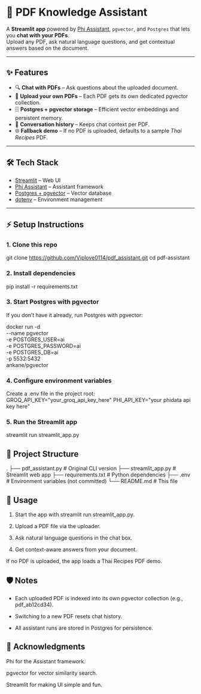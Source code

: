 # 📄 PDF Knowledge Assistant  

A **Streamlit app** powered by [Phi Assistant](https://phi.ai/), `pgvector`, and `Postgres` that lets you **chat with your PDFs**.  
Upload any PDF, ask natural language questions, and get contextual answers based on the document.  

---

## ✨ Features
- 🔍 **Chat with PDFs** – Ask questions about the uploaded document.  
- 📂 **Upload your own PDFs** – Each PDF gets its own dedicated pgvector collection.  
- 🗄️ **Postgres + pgvector storage** – Efficient vector embeddings and persistent memory.  
- 💬 **Conversation history** – Keeps chat context per PDF.  
- 🌐 **Fallback demo** – If no PDF is uploaded, defaults to a sample *Thai Recipes* PDF.  

---

## 🛠️ Tech Stack
- [Streamlit](https://streamlit.io/) – Web UI  
- [Phi Assistant](https://phi.ai/) – Assistant framework  
- [Postgres + pgvector](https://github.com/pgvector/pgvector) – Vector database  
- [dotenv](https://pypi.org/project/python-dotenv/) – Environment management  

---

## ⚡ Setup Instructions

### 1. Clone this repo

git clone https://github.com/Viplove0114/pdf_assistant.git
cd pdf-assistant

### 2. Install dependencies
pip install -r requirements.txt


### 3. Start Postgres with pgvector

If you don’t have it already, run Postgres with pgvector:

docker run -d \
  --name pgvector \
  -e POSTGRES_USER=ai \
  -e POSTGRES_PASSWORD=ai \
  -e POSTGRES_DB=ai \
  -p 5532:5432 \
  ankane/pgvector

### 4. Configure environment variables

Create a .env file in the project root:
GROQ_API_KEY="your_groq_api_key_here"
PHI_API_KEY="your phidata api key here"

### 5. Run the Streamlit app
streamlit run streamlit_app.py

## 📂 Project Structure
.
├── pdf_assistant.py      # Original CLI version
├── streamlit_app.py      # Streamlit web app
├── requirements.txt      # Python dependencies
├── .env                  # Environment variables (not committed)
└── README.md             # This file


## 🚀 Usage

1. Start the app with streamlit run streamlit_app.py.

2. Upload a PDF file via the uploader.

3. Ask natural language questions in the chat box.

4. Get context-aware answers from your document.

If no PDF is uploaded, the app loads a Thai Recipes PDF demo.


## 🛡️ Notes

- Each uploaded PDF is indexed into its own pgvector collection (e.g., pdf_ab12cd34).

- Switching to a new PDF resets chat history.

- All assistant runs are stored in Postgres for persistence.



## 🙌 Acknowledgments

Phi
 for the Assistant framework.

pgvector
 for vector similarity search.

Streamlit
 for making UI simple and fun.
